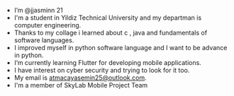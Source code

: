 -  I’m @jjasminn 21
-  I'm a student in Yildiz Technical University and my departman is computer engineering.
-  Thanks to my collage i learned about c , java and fundamentals of software languages.
-  I improved myself in python software language and I want to be advance in python.
-  I’m currently learning Flutter for developing mobile applications.
-  I have interest on cyber security and trying to look for it too.
-  My email is atmacayasemin25@outlook.com.
-  I'm a member of SkyLab Mobile Project Team


